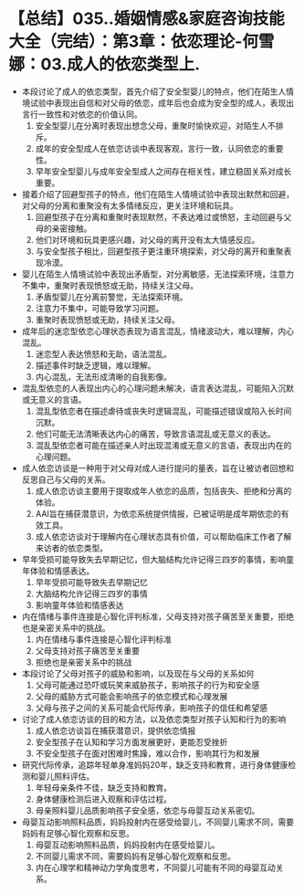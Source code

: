 # 【总结】035..婚姻情感&家庭咨询技能大全（完结）：第3章：依恋理论-何雪娜：03.成人的依恋类型上.

-   本段讨论了成人的依恋类型，首先介绍了安全型婴儿的特点，他们在陌生人情境试验中表现出自信和对父母的依恋，成年后也会成为安全型的成人，表现出言行一致性和对依恋的价值认同。
    1.  安全型婴儿在分离时表现出想念父母，重聚时愉快欢迎，对陌生人不排斥。
    2.  成年的安全型成人在依恋访谈中表现客观，言行一致，认同依恋的重要性。
    3.  早年安全型婴儿与成年安全型成人之间存在相关性，建立稳固关系对成长重要。
-   接着介绍了回避型孩子的特点，他们在陌生人情境试验中表现出默然和回避，对父母的分离和重聚没有太多情绪反应，更关注环境和玩具。
    1.  回避型孩子在分离和重聚时表现默然，不表达难过或愤怒，主动回避与父母的亲密接触。
    2.  他们对环境和玩具更感兴趣，对父母的离开没有太大情感反应。
    3.  与安全型孩子相比，回避型孩子更注重环境探索，对父母的离开和重聚表现冷漠。
-   婴儿在陌生人情境试验中表现出矛盾型，对分离敏感，无法探索环境，注意力不集中，重聚时表现愤怒或无助，持续关注父母。
    1.  矛盾型婴儿在分离前警觉，无法探索环境。
    2.  注意力不集中，可能导致学习问题。
    3.  重聚时表现愤怒或无助，持续关注父母。
-   成年后的迷恋型依恋心理状态表现为语言混乱，情绪波动大，难以理解，内心混乱。
    1.  迷恋型人表达愤怒和无助，语法混乱。
    2.  描述事件时缺乏逻辑，难以理解。
    3.  内心混乱，无法形成清晰的自我影像。
-   混乱型依恋的人表现出内心的心理问题未解决，语言表达混乱，可能陷入沉默或无意义的言语。
    1.  混乱型依恋者在描述虐待或丧失时逻辑混乱，可能描述错误或陷入长时间沉默。
    2.  他们可能无法清晰表达内心的痛苦，导致言语混乱或无意义的表达。
    3.  混乱型依恋者可能在描述亲人时出现混淆或无意义的言语，表现出内在的心理问题。
-   成人依恋访谈是一种用于对父母对成人进行提问的量表，旨在让被访者回想和反思自己与父母的关系。
    1.  成人依恋访谈主要用于提取成年人依恋的品质，包括丧失、拒绝和分离的体验。
    2.  AAI旨在捕获潜意识，为依恋系统提供情报，已被证明是成年期依恋的有效工具。
    3.  成人依恋访谈对于理解内在心理状态具有价值，可以帮助临床工作者了解来访者的依恋类型。
-   早年受损可能导致失去早期记忆，但大脑结构允许记得三四岁的事情，影响童年体验和情感表达。
    1.  早年受损可能导致失去早期记忆
    2.  大脑结构允许记得三四岁的事情
    3.  影响童年体验和情感表达
-   内在情绪与事件连接是心智化评判标准，父母支持对孩子痛苦至关重要，拒绝也是亲密关系中的挑战。
    1.  内在情绪与事件连接是心智化评判标准
    2.  父母支持对孩子痛苦至关重要
    3.  拒绝也是亲密关系中的挑战
-   本段讨论了父母对孩子的威胁和影响，以及现在与父母的关系如何
    1.  父母可能通过恐吓或玩笑来威胁孩子，影响孩子的行为和安全感
    2.  父母的威胁方式可能会影响孩子的依恋模式和心理发展
    3.  父母与孩子之间的关系可能会代际传承，影响孩子的信任和希望感
-   讨论了成人依恋访谈的目的和方法，以及依恋类型对孩子认知和行为的影响
    1.  成人依恋访谈旨在捕获潜意识，提供依恋情报
    2.  安全型孩子在认知和学习方面发展更好，更能忍受挫折
    3.  不安全型孩子在面对困难时焦躁，难以合作，影响其行为和发展
-   研究代际传承，追踪年轻单身准妈妈20年，缺乏支持和教育，进行身体健康检测和婴儿照料评估。
    1.  年轻母亲条件不佳，缺乏支持和教育。
    2.  身体健康检测后进入观察和评估过程。
    3.  母亲照料婴儿品质影响孩子安全感，依恋与母婴互动关系密切。
-   母婴互动影响照料品质，妈妈投射内在感受给婴儿，不同婴儿需求不同，需要妈妈有足够心智化观察和反思。
    1.  母婴互动影响照料品质，妈妈投射内在感受给婴儿。
    2.  不同婴儿需求不同，需要妈妈有足够心智化观察和反思。
    3.  内在心理学和精神动力学角度思考，不同婴儿可能有不同的母婴互动关系。